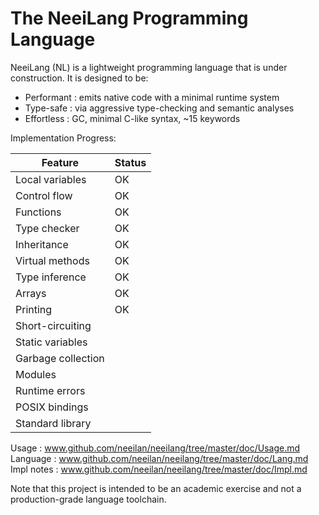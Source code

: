 The NeeiLang Programming Language
=================================

NeeiLang (NL) is a lightweight programming language that is under 
construction. It is designed to be:

*  Performant : emits native code with a minimal runtime system
*  Type-safe  : via aggressive type-checking and semantic analyses
*  Effortless : GC, minimal C-like syntax, ~15 keywords

Implementation Progress:

| Feature            | Status |
|--------------------|--------|
| Local variables    | OK     |
| Control flow       | OK     |
| Functions          | OK     |
| Type checker       | OK     |
| Inheritance        | OK     |
| Virtual methods    | OK     |
| Type inference     | OK     |
| Arrays             | OK     |
| Printing           | OK     |
| Short-circuiting   |        |
| Static variables   |        |
| Garbage collection |        |
| Modules            |        |
| Runtime errors     |        |
| POSIX bindings     |        |
| Standard library   |        |

Usage      : www.github.com/neeilan/neeilang/tree/master/doc/Usage.md
Language   : www.github.com/neeilan/neeilang/tree/master/doc/Lang.md
Impl notes : www.github.com/neeilan/neeilang/tree/master/doc/Impl.md

Note that this project is intended to be an academic exercise and 
not a production-grade language toolchain.
